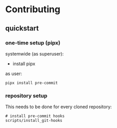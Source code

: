 # Contributing

## quickstart

### one-time setup (pipx)

systemwide (as superuser):

- install pipx

as user:

```SHELL
pipx install pre-commit
```

### repository setup

This needs to be done for every cloned repository:

```SHELL
# install pre-commit hooks
scripts/install_git-hooks
```
